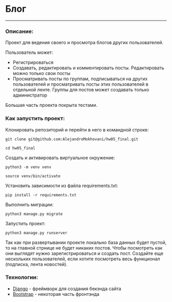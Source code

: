 # Блог
***
### Описание:
Проект для ведения своего и просмотра блогов других пользователей.

Пользователь может:
- Регистрироваться
- Создавать, редактировать и комментировать посты. Редактировать можно только свои посты
- Просматривать посты по группам, подписываться на других пользователей и просматривать посты этих пользователей в отдельной ленте. Группы для постов может создавать только администратор

Большая часть проекта покрыта тестами.
### Как запустить проект:

Клонировать репозиторий и перейти в него в командной строке:

```
git clone git@github.com:AlejandroMokhovani/hw05_final.git
```

```
cd hw05_final
```

Cоздать и активировать виртуальное окружение:

```
python3 -m venv venv
```

```
source venv/bin/activate
```

Установить зависимости из файла requirements.txt:

```
pip install -r requirements.txt
```

Выполнить миграции:

```
python3 manage.py migrate
```

Запустить проект:

```
python3 manage.py runserver
```

Так как при развертывании проекте локально база данных будет пустой, то на главной стрнице не будет никаких постов. Чтобы посмотреть как они выглядят нужно зарегистрироваться и создать пост. Создайте еще нескольких пользователей, если хотите посмотреть весь функционал (подписка, лента новостей).

### Технологии:
- [Django](https://github.com/django/django) - фреймворк для создания бекэнда сайта
- [Bootstrap](https://github.com/twbs/bootstrap) - некоторая часть фронтэнда
